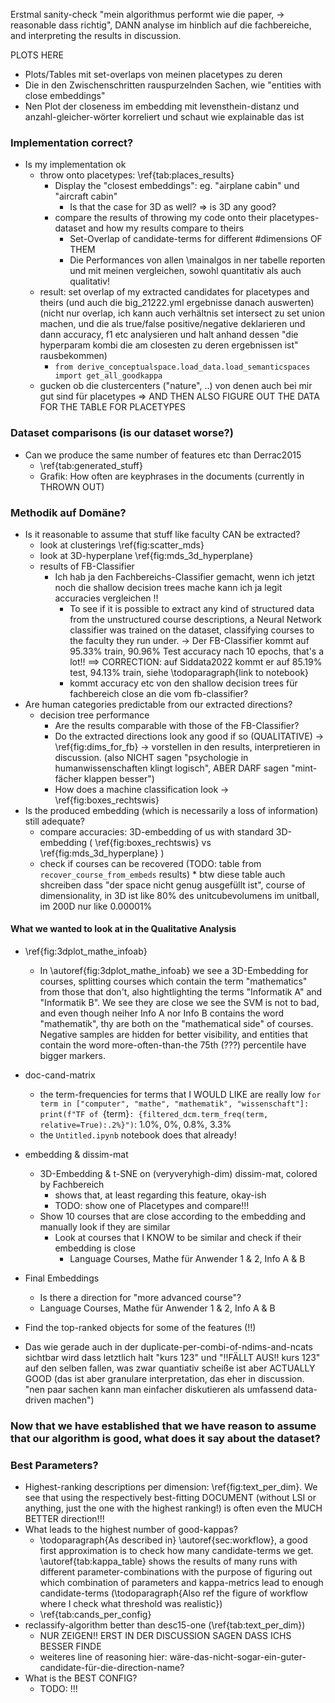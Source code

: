 <!-- Hier: was KOMMT RAUS bei den Sachen die mich interessieren (NUR BESCHREIBEN!nicht drüber reden ob und warum das mit den decisiontrees sinnvoll ist, und erst in der discussion darauf zurückkommen OB das sinnvoll ist -->
<!-- See the stuff from DO_IF_TIME!! -->

Erstmal sanity-check "mein algorithmus performt wie die paper, -> reasonable dass richtig", DANN analyse im hinblich auf die fachbereiche, and interpreting the results in discussion.

PLOTS HERE	
* Plots/Tables mit set-overlaps von meinen placetypes zu deren
* Die in den Zwischenschritten rauspurzelnden Sachen, wie "entities with close embeddings"
* Nen Plot der closeness im embedding mit levensthein-distanz und anzahl-gleicher-wörter korreliert und schaut wie explainable das ist


### Implementation correct?

* Is my implementation ok
	* throw onto placetypes: \ref{tab:places_results}
		* Display the "closest embeddings": eg. "airplane cabin" und "aircraft cabin"
			* Is that the case for 3D as well? => is 3D any good?
		* compare the results of throwing my code onto their placetypes-dataset and how my results compare to theirs 
			* Set-Overlap of candidate-terms for different #dimensions OF THEM
			* Die Performances von allen \mainalgos in ner tabelle reporten und mit meinen vergleichen, sowohl quantitativ als auch qualitativ!
	* result: set overlap of my extracted candidates for placetypes and theirs (und auch die big_21222.yml ergebnisse danach auswerten) (nicht nur overlap, ich kann auch verhältnis set intersect zu set union machen, und die als true/false positive/negative deklarieren und dann accuracy, f1 etc analysieren und halt anhand dessen "die hyperparam kombi die am closesten zu deren ergebnissen ist" rausbekommen)
		* `from derive_conceptualspace.load_data.load_semanticspaces import get_all_goodkappa`
	* gucken ob die clustercenters ("nature", ..) von denen auch bei mir gut sind für placetypes => AND THEN ALSO FIGURE OUT THE DATA FOR THE TABLE FOR PLACETYPES


### Dataset comparisons (is our dataset worse?)

* Can we produce the same number of features etc than Derrac2015
	* \ref{tab:generated_stuff}
	* Grafik: How often are keyphrases in the documents (currently in THROWN OUT)

### Methodik auf Domäne?

* Is it reasonable to assume that stuff like faculty CAN be extracted?
	* look at clusterings \ref{fig:scatter_mds}
	* look at 3D-hyperplane \ref{fig:mds_3d_hyperplane}
	* results of FB-Classifier
		* Ich hab ja den Fachbereichs-Classifier gemacht, wenn ich jetzt noch die shallow decision trees mache kann ich ja legit accuracies vergleichen !!
			* To see if it is possible to extract any kind of structured data from the unstructured course descriptions, a Neural Network classifier was trained on the dataset, classifying courses to the faculty they run under. $\rightarrow$ Der FB-Classifier kommt auf $95.33\%$ train, $90.96\%$ Test accuracy nach 10 epochs, that's a lot!!
			==> CORRECTION: auf Siddata2022 kommt er auf $85.19\%$ test, $94.13\%$ train, siehe \todoparagraph{link to notebook}
			* kommt accuracy etc von den shallow decision trees für fachbereich close an die vom fb-classifier?
* Are human categories predictable from our extracted directions?
	* decision tree performance
		* Are the results comparable with those of the FB-Classifier?
		* Do the extracted directions look any good if so (QUALITATIVE)
		  -> \ref{fig:dims_for_fb}
		  -> vorstellen in den results, interpretieren in discussion.
		     (also NICHT sagen "psychologie in humanwissenschaften klingt logisch", ABER DARF sagen "mint-fächer klappen besser")
    	* How does a machine classification look
		  -> \ref{fig:boxes_rechtswis}	  
* Is the produced embedding (which is necessarily a loss of information) still adequate?
	* compare accuracies: 3D-embedding of us with standard 3D-embedding
		( \ref{fig:boxes_rechtswis} vs \ref{fig:mds_3d_hyperplane} )
	* check if courses can be recovered 
		(TODO: table from `recover_course_from_embeds` results)
			* btw diese table auch shcreiben dass "der space nicht genug ausgefüllt ist", course of dimensionality, in 3D ist like 80% des unitcubevolumens im unitball, im 200D nur like 0.00001%

#### What we wanted to look at in the Qualitative Analysis

* \ref{fig:3dplot_mathe_infoab}
	* In \autoref{fig:3dplot_mathe_infoab} we see a 3D-Embedding for courses, splitting courses which contain the term "mathematics" from those that don't, also hightlighting the terms "Informatik A" and "Informatik B". We see they are close we see the SVM is not to bad, and even though neiher Info A nor Info B contains the word "mathematik", thy are both on the "mathematical side" of courses. Negative samples are hidden for better visibility, and entities that contain the word more-often-than-the 75th (???) percentile have bigger markers.
* doc-cand-matrix
	* the term-frequencies for terms that I WOULD LIKE are really low
		`for term in ["computer", "mathe", "mathematik", "wissenschaft"]: print(f"TF of `{term}`: {filtered_dcm.term_freq(term, relative=True):.2%}")`: 1.0%, 0%, 0.8%, 3.3%
	* the `Untitled.ipynb` notebook does that already!
* embedding & dissim-mat
	* 3D-Embedding & t-SNE on (veryveryhigh-dim) dissim-mat, colored by Fachbereich 
		* shows that, at least regarding this feature, okay-ish
		* TODO: show one of Placetypes and compare!!!
	* Show 10 courses that are close according to the embedding and manually look if they are similar
		* Look at courses that I KNOW to be similar and check if their embedding is close
			* Language Courses, Mathe für Anwender 1 & 2, Info A & B
* Final Embeddings	
	* Is there a direction for "more advanced course"? 
	* Language Courses, Mathe für Anwender 1 & 2, Info A & B
* Find the top-ranked objects for some of the features (!!)

* Das wie gerade auch in der duplicate-per-combi-of-ndims-and-ncats sichtbar wird dass letztlich halt "kurs 123" und "!!FÄLLT AUS!! kurs 123" auf den selben fallen, was zwar quantiativ scheiße ist aber ACTUALLY GOOD (das ist aber granulare interpretation, das eher in discussion. "nen paar sachen kann man einfacher diskutieren als umfassend data-driven machen")



### Now that we have established that we have reason to assume that our algorithm is good, what does it say about the dataset?



### Best Parameters?


* Highest-ranking descriptions per dimension: \ref{fig:text_per_dim}. We see that using the respectively best-fitting DOCUMENT (without LSI or anything, just the one with the highest ranking!)  is often even the MUCH BETTER direction!!! 
* What leads to the highest number of good-kappas?
	* \todoparagraph{As described in} \autoref{sec:workflow}, a good first approximation is to check how many candidate-terms we get. \autoref{tab:kappa_table} shows the results of many runs with different parameter-combinations with the purpose of figuring out which combination of parameters and kappa-metrics lead to enough candidate-terms (\todoparagraph{Also ref the figure of workflow where I check what threshold was realistic})
	* \ref{tab:cands_per_config}
* reclassify-algorithm better than desc15-one (\ref{tab:text_per_dim})
	* NUR ZEIGEN!! ERST IN DER DISCUSSION SAGEN DASS ICHS BESSER FINDE
	* weiteres line of reasoning hier: wäre-das-nicht-sogar-ein-guter-candidate-für-die-direction-name?
* What is the BEST CONFIG?
	* TODO: !!!